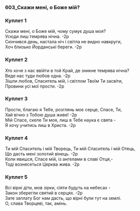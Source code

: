 ### 603_Скажи мені, о Боже мій?
### Куплет 1
Скажи мені, о Боже мій, чому сумує душа моя? <br/>Усюди лиш темрява нічна. -2р<br/>Скінчився день, настала ніч і світла не видно навкруги, <br/>Хоч близько Йорданські береги. -2р
### Куплет 2
Хто хоче з нас ввійти в той Край, де зникне темрява нічна? <br/>Веде нас туди любов одна. -2р<br/>Зішли любов, Спаситель мій, і світлом Твоїм Ти засвіти, <br/>Провини усі мої прости. -2р
### Куплет 3
Прости, благаю я Тебе, розглянь моє серце, Спасе, Ти, <br/>Хай вічно з Тобою душа живе! -2р<br/>Мій Спасе, скеле Ти моя, лиш в Тебе наука є свята - <br/>Я хочу учитись лиш в Христа. -2р
### Куплет 4
Ти мій Спаситель і мій Творець, Ти мій Спаситель і мій Отець, <br/>Що дасть мені золотий вінець. -2р<br/>Коли явишся, Спасе мій, із ангелами в славі Отця,- <br/>Тоді вознесеться Церква жива. -2р
### Куплет 5
Всі вірні діти, мов зірки, сіяти будуть на небесах - <br/>Закон зберегли святий в серцях. -2р<br/>Зате заплату Бог нам дасть, що вірні були тут на землі. <br/>О, слава Творцеві, так, амінь.
